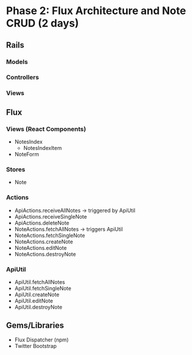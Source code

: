 # Phase 2: Flux Architecture and Note CRUD (2 days)

## Rails
### Models
  
### Controllers

### Views

## Flux
### Views (React Components)
* NotesIndex
  - NotesIndexItem
* NoteForm

### Stores
* Note

### Actions
* ApiActions.receiveAllNotes -> triggered by ApiUtil
* ApiActions.receiveSingleNote
* ApiActions.deleteNote
* NoteActions.fetchAllNotes -> triggers ApiUtil
* NoteActions.fetchSingleNote
* NoteActions.createNote
* NoteActions.editNote
* NoteActions.destroyNote

### ApiUtil
* ApiUtil.fetchAllNotes
* ApiUtil.fetchSingleNote
* ApiUtil.createNote
* ApiUtil.editNote
* ApiUtil.destroyNote

## Gems/Libraries
* Flux Dispatcher (npm)
* Twitter Bootstrap
